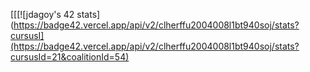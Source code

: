 
[[[![jdagoy's 42 stats](https://badge42.vercel.app/api/v2/clherffu2004008l1bt940soj/stats?cursusI](https://badge42.vercel.app/api/v2/clherffu2004008l1bt940soj/stats?cursusId=21&coalitionId=54)

